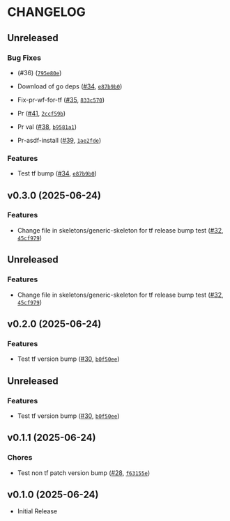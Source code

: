 # CHANGELOG

<!-- version list -->

## Unreleased

### Bug Fixes

- (#36)
  ([`795e80e`](https://github.com/caylent-solutions/terraform-modules/commit/795e80e1cea9e2a3f9ccedfa36278a9b3fd018ea))

- Download of go deps ([#34](https://github.com/caylent-solutions/terraform-modules/pull/34),
  [`e87b9b0`](https://github.com/caylent-solutions/terraform-modules/commit/e87b9b08e68c49aa6fab32540b9bbe8b8cf5a72b))

- Fix-pr-wf-for-tf ([#35](https://github.com/caylent-solutions/terraform-modules/pull/35),
  [`833c570`](https://github.com/caylent-solutions/terraform-modules/commit/833c57007de3d08796750d92e0ddac9c827cee4c))

- Pr ([#41](https://github.com/caylent-solutions/terraform-modules/pull/41),
  [`2ccf59b`](https://github.com/caylent-solutions/terraform-modules/commit/2ccf59bd613b9a3629b32ea21b4c8628f40d6725))

- Pr val ([#38](https://github.com/caylent-solutions/terraform-modules/pull/38),
  [`b9581a1`](https://github.com/caylent-solutions/terraform-modules/commit/b9581a1859740ee59d0e84d87f66cc4fab91ad6b))

- Pr-asdf-install ([#39](https://github.com/caylent-solutions/terraform-modules/pull/39),
  [`1ae2fde`](https://github.com/caylent-solutions/terraform-modules/commit/1ae2fded4fbcfc362f54f4eefffd8a5f0320d20a))

### Features

- Test tf bump ([#34](https://github.com/caylent-solutions/terraform-modules/pull/34),
  [`e87b9b0`](https://github.com/caylent-solutions/terraform-modules/commit/e87b9b08e68c49aa6fab32540b9bbe8b8cf5a72b))


## v0.3.0 (2025-06-24)

### Features

- Change file in skeletons/generic-skeleton for tf release bump test
  ([#32](https://github.com/caylent-solutions/terraform-modules/pull/32),
  [`45cf979`](https://github.com/caylent-solutions/terraform-modules/commit/45cf9793434ffe19039f4e2ae8eee2a3677c3696))


## Unreleased

### Features

- Change file in skeletons/generic-skeleton for tf release bump test
  ([#32](https://github.com/caylent-solutions/terraform-modules/pull/32),
  [`45cf979`](https://github.com/caylent-solutions/terraform-modules/commit/45cf9793434ffe19039f4e2ae8eee2a3677c3696))


## v0.2.0 (2025-06-24)

### Features

- Test tf version bump ([#30](https://github.com/caylent-solutions/terraform-modules/pull/30),
  [`b0f50ee`](https://github.com/caylent-solutions/terraform-modules/commit/b0f50eecc183149c47e2b62f55756ed1b6ef686c))


## Unreleased

### Features

- Test tf version bump ([#30](https://github.com/caylent-solutions/terraform-modules/pull/30),
  [`b0f50ee`](https://github.com/caylent-solutions/terraform-modules/commit/b0f50eecc183149c47e2b62f55756ed1b6ef686c))


## v0.1.1 (2025-06-24)

### Chores

- Test non tf patch version bump
  ([#28](https://github.com/caylent-solutions/terraform-modules/pull/28),
  [`f63155e`](https://github.com/caylent-solutions/terraform-modules/commit/f63155e092f022e3604eb17d57751857fdaf4082))


## v0.1.0 (2025-06-24)

- Initial Release
